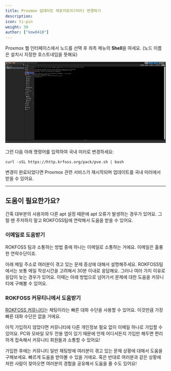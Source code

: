 ```yaml
---
title: Proxmox 업데이트 레포지토리(미러) 변경하기
description: 
icon: ti-pin
weight: 30
author: ["kmw0410"]
---
```


Proxmox 웹 인터페이스에서 노드를 선택 후 좌측 메뉴의 **Shell**을 여세요. (노드 이름은 설치시 지정한 호스트네임을 뜻해요)

![](./1.png)

그런 다음 아래 명령어를 입력하여 국내 미러로 변경하세요:
```
curl -sSL https://http.krfoss.org/pack/pve.sh | bash
```

변경이 완료되었다면 Proxmox 관련 서비스가 재시작되며 업데이트를 국내 미러에서 받을 수 있어요.

---

## 도움이 필요한가요?

간혹 대부분의 사용자와 다른 apt 설정 때문에 apt 오류가 발생하는 경우가 있어요. 그럴 땐 주저하지 말고 ROKFOSS팀에 연락해서 도움을 받을 수 있어요.

### 이메일로 도움받기

ROKFOSS 팀과 소통하는 방법 중에 하나는 이메일로 소통하는 거에요. 이메일은 훌륭한 연락수단이죠. 

아래 메일 주소로 여러분이 겪고 있는 문제 증상에 대해서 설명해주세요. ROKFOSS팀에서는 보통 메일 작성시간을 고려해서 30분 이내로 응답해요. 그러나 여러 가지 이유로 응답이 늦는 경우가 있어요. 이때는 아래 방법으로 넘어가서 문제에 대한 도움을 커뮤니티에 구해볼 수 있어요.

### ROKFOSS 커뮤티니에서 도움받기

[ROKFOSS 커뮤니티](https://chat.krfoss.org)는 채팅이라는 빠른 대화 수단을 사용할 수 있어요. 이것만큼 가장 빠른 대화 수단은 없을 거에요.

아직 가입하지 않았다면 커뮤니티에 다른 개인정보 필요 없이 이메일 하나로 가입할 수 있어요. PC와 모바일 모두 전용 앱이 있기 때문에 언제 어디서든지 가입만 해두면 편리하게 접속해서 커뮤니티 회원들과 소통할 수 있어요!

가입한 후에는 커뮤니티 일반 채팅방에 여러분이 겪고 있는 문제 상황에 대해서 도움을 구해보세요. 빠르게 도움을 받아볼 수 있을 거에요. 혹은 반대로 여러분과 같은 상황에 처한 사람이 찾아오면 여러분의 경험을 공유해서 도움을 줄 수도 있어요!